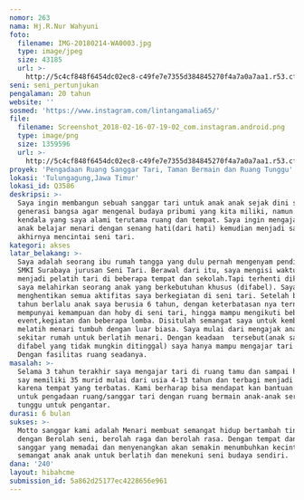 ```yaml
---
nomor: 263
nama: Hj.R.Nur Wahyuni
foto:
  filename: IMG-20180214-WA0003.jpg
  type: image/jpeg
  size: 43185
  url: >-
    http://5c4cf848f6454dc02ec8-c49fe7e7355d384845270f4a7a0a7aa1.r53.cf2.rackcdn.com/936a602e-0146-47dd-b765-44a84ffcc3ac/IMG-20180214-WA0003.jpg
seni: seni_pertunjukan
pengalaman: 20 tahun
website: ''
sosmed: 'https://www.instagram.com/lintangamalia65/'
file:
  filename: Screenshot_2018-02-16-07-19-02_com.instagram.android.png
  type: image/png
  size: 1359596
  url: >-
    http://5c4cf848f6454dc02ec8-c49fe7e7355d384845270f4a7a0a7aa1.r53.cf2.rackcdn.com/32fa2fac-5b72-49ca-ac90-aee7ac8e55da/Screenshot_2018-02-16-07-19-02_com.instagram.android.png
proyek: 'Pengadaan Ruang Sanggar Tari, Taman Bermain dan Ruang Tunggu'
lokasi: 'Tulungagung,Jawa Timur'
lokasi_id: Q3586
deskripsi: >-
  Saya ingin membangun sebuah sanggar tari untuk anak anak sejak dini sebagai
  generasi bangsa agar mengenal budaya pribumi yang kita miliki, namun banyak
  kendala yang saya alami terutama ruang dan tempat. Saya ingin mengajak anak
  anak belajar menari dengan senang hati(dari hati) kemudian menjadi sayang dan
  akhirnya mencintai seni tari.
kategori: akses
latar_belakang: >-
  Saya adalah seorang ibu rumah tangga yang dulu pernah mengenyam pendidikan di
  SMKI Surabaya jurusan Seni Tari. Berawal dari itu, saya mengisi waktu dengan
  menjadi pelatih tari di beberapa tempat dan sekolah.Tapi terhenti dikarenakan
  saya melahirkan seorang anak yang berkebutuhan khusus (difabel). Saya
  menghentikan semua aktifitas saya berkegiatan di seni tari. Setelah beberapa
  tahun berlalu anak saya berusia 6 tahun, dengan keterbatasan nya ternyata dia
  mempunyai kemampuan dan hoby di seni tari, hingga mampu mengikuti beberapa
  event,kegiatan dan beberapa lomba. Disitulah semangat saya untuk kembali
  melatih menari tumbuh dengan luar biasa. Saya mulai dari mengajak anak-anak
  sekitar rumah untuk berlatih menari. Dengan keadaan  tersebut(anak saya
  difabel yang tidak mungkin ditinggal) saya hanya mampu mengajar tari di rumah.
  Dengan fasilitas ruang seadanya.
masalah: >-
  Selama 3 tahun terakhir saya mengajar tari di ruang tamu dan sampai hari ini
  say memiliki 35 murid mulai dari usia 4-13 tahun dan terbagi menjadi 3 kelas
  karena tempat yang terbatas. Kami berharap bisa mendapat kan bantuan dana
  untuk pengadaan ruang/sanggar tari dengan ruang bermain anak-anak serta ruang
  tunggu untuk pengantar.
durasi: 6 bulan
sukses: >-
  Motto sanggar kami adalah Menari membuat semangat hidup bertambah tinggi
  dengan Berolah seni, berolah raga dan berolah rasa. Dengan tempat dan suasana
  sanggar yang memadai dan menyenangkan akan semakin menumbuhkan kecintaan dan
  semangat anak anak untuk berlatih dan menekuni seni budaya sendiri.
dana: '240'
layout: hibahcme
submission_id: 5a862d25177ec4228656e961
---
```

